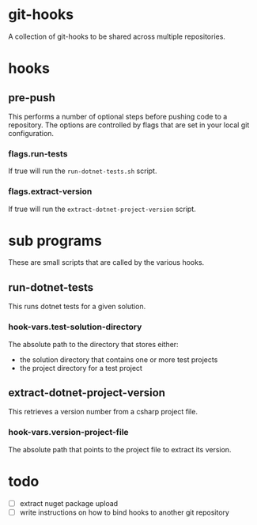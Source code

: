 # git-hooks
A collection of git-hooks to be shared across multiple repositories.

# hooks

## pre-push
This performs a number of optional steps before pushing code to a repository.
The options are controlled by flags that are set in your local git configuration.

### flags.run-tests
If true will run the `run-dotnet-tests.sh` script.

### flags.extract-version
If true will run the `extract-dotnet-project-version` script.

# sub programs
These are small scripts that are called by the various hooks.

## run-dotnet-tests
This runs dotnet tests for a given solution.

### hook-vars.test-solution-directory
The absolute path to the directory that stores either:
- the solution directory that contains one or more test projects
- the project directory for a test project

## extract-dotnet-project-version
This retrieves a version number from a csharp project file.

### hook-vars.version-project-file
The absolute path that points to the project file to extract its version.

# todo
-[ ] extract nuget package upload
-[ ] write instructions on how to bind hooks to another git repository